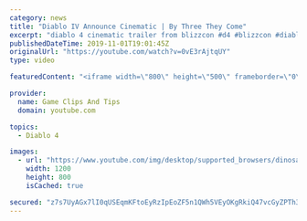 ```yaml
---
category: news
title: "Diablo IV Announce Cinematic | By Three They Come"
excerpt: "diablo 4 cinematic trailer from blizzcon #d4 #blizzcon #diablo."
publishedDateTime: 2019-11-01T19:01:45Z
originalUrl: "https://youtube.com/watch?v=0vE3rAjtqUY"
type: video

featuredContent: "<iframe width=\"800\" height=\"500\" frameborder=\"0\" src=\"https://www.youtube.com/embed/0vE3rAjtqUY\" allow=\"accelerometer; autoplay; encrypted-media; gyroscope; picture-in-picture\" allowfullscreen></iframe>"

provider:
  name: Game Clips And Tips
  domain: youtube.com

topics:
  - Diablo 4

images:
  - url: "https://www.youtube.com/img/desktop/supported_browsers/dinosaur.png"
    width: 1200
    height: 800
    isCached: true

secured: "z7s7UyAGx7lI0qUSEqmKFtoEyRzIpEoZF5n1QWh5VEyOKgRkiQ47vcGyZPTh3OVR/xDY7PlAbeiEqYZ90XsX0Ds0CVXTEve3ivd5fYJam7hM6iNfNF5LpOQEx/c3ECwhqladQNvZRmVmQ/LlhLKRzqtM8UPMcnSh+e50AzWM0mDTB0k77gPTLYDFohelMa8tACMZCuJoP1H+1LYsk7qZit7az8SYxmh6QNSiK7aS908YmTxI2DKhHmNfPkTBERNmJVCmsw3PZsyVDyIzaJZQ+GNTVIQAbpjqe1W6/4+uk03gi729yDmA9xlxd8tS2YJafZE926OIOlrHMul5AJFhtt5sHIRbkjJEPWITj1Chv9u/MMlf+2p4YB7ZuSUVXuNUghwduHhLT7v7rfR5T7RcPA==;40r8dZJzpexxM65l5S+NzQ=="
---
```


